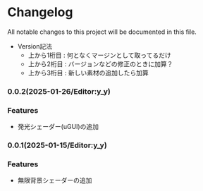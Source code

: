 # Changelog

All notable changes to this project will be documented in this file.
- Version記法
    - 上から1桁目 : 何となくマージンとして取ってるだけ
    - 上から2桁目 : バージョンなどの修正のときに加算？
    - 上から3桁目 : 新しい素材の追加したら加算
    
### 0.0.2(2025-01-26/Editor:y_y)
### Features
* 発光シェーダー(uGUI)の追加

### 0.0.1(2025-01-15/Editor:y_y)
### Features
* 無限背景シェーダーの追加
